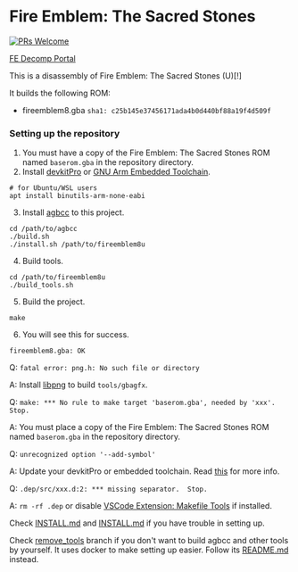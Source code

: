 # Fire Emblem: The Sacred Stones

[![PRs Welcome](https://img.shields.io/badge/PRs-welcome-brightgreen.svg?style=flat-square)](http://makeapullrequest.com)

[FE Decomp Portal](https://laqieer.github.io/fe-decomp-portal/)

This is a disassembly of Fire Emblem: The Sacred Stones (U)[!]

It builds the following ROM:
* fireemblem8.gba `sha1: c25b145e37456171ada4b0d440bf88a19f4d509f`

### Setting up the repository

1. You must have a copy of the Fire Emblem: The Sacred Stones ROM named `baserom.gba` in the repository directory.
2. Install [devkitPro](https://devkitpro.org/wiki/Getting_Started) or [GNU Arm Embedded Toolchain](https://developer.arm.com/tools-and-software/open-source-software/developer-tools/gnu-toolchain/gnu-rm).
```
# for Ubuntu/WSL users
apt install binutils-arm-none-eabi
```
3. Install [agbcc](https://github.com/pret/agbcc) to this project.
```
cd /path/to/agbcc
./build.sh
./install.sh /path/to/fireemblem8u
```
4. Build tools.
```
cd /path/to/fireemblem8u
./build_tools.sh
```
5. Build the project.
```
make
```
6. You will see this for success.
```
fireemblem8.gba: OK
```

Q: `fatal error: png.h: No such file or directory`

A: Install [libpng](http://www.libpng.org/pub/png/libpng.html) to build `tools/gbagfx`.

Q: `make: *** No rule to make target 'baserom.gba', needed by 'xxx'.  Stop.`

A: You must place a copy of the Fire Emblem: The Sacred Stones ROM named `baserom.gba` in the repository directory.

Q: `unrecognized option '--add-symbol'`

A: Update your devkitPro or embedded toolchain. Read [this](https://github.com/bminor/binutils-gdb/blob/3451a2d7a3501e9c3fc344cbc4950c495f30c16d/binutils/ChangeLog-2015#L120) for more info.

Q: `.dep/src/xxx.d:2: *** missing separator.  Stop.`

A: `rm -rf .dep` or disable [VSCode Extension: Makefile Tools](https://marketplace.visualstudio.com/items?itemName=ms-vscode.makefile-tools) if installed.

Check [INSTALL.md](https://github.com/pret/pokeruby/blob/master/INSTALL.md) and [INSTALL.md](https://github.com/pret/pokeemerald/blob/master/INSTALL.md) if you have trouble in setting up.

Check [remove_tools](https://github.com/laqieer/fireemblem8u/tree/remove_tools) branch if you don't want to build agbcc and other tools by yourself. It uses docker to make setting up easier. Follow its [README.md](https://github.com/laqieer/fireemblem8u/blob/remove_tools/README.md) instead.
